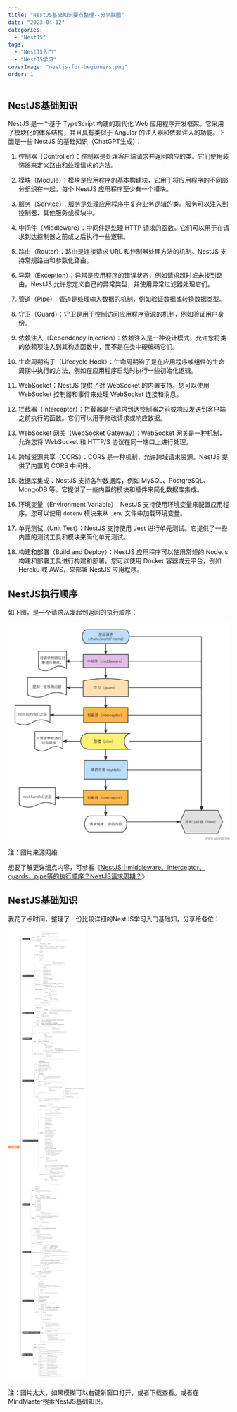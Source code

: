 ```yaml
---
title: "NestJS基础知识要点整理--分享脑图"
date: "2023-04-12"
categories: 
  - "NestJS"
tags: 
  - "NestJS入门"
  - "NestJS学习"
coverImage: "nestjs-for-beginners.png"
order: 1
---
```


## NestJS基础知识

NestJS 是一个基于 TypeScript 构建的现代化 Web 应用程序开发框架。它采用了模块化的体系结构，并且具有类似于 Angular 的注入器和依赖注入的功能。下面是一些 NestJS 的基础知识（ChatGPT生成）：

1. 控制器（Controller）：控制器是处理客户端请求并返回响应的类。它们使用装饰器来定义路由和处理请求的方法。

3. 模块（Module）：模块是应用程序的基本构建块，它用于将应用程序的不同部分组织在一起。每个 NestJS 应用程序至少有一个模块。

5. 服务（Service）：服务是处理应用程序中复杂业务逻辑的类。服务可以注入到控制器、其他服务或模块中。

7. 中间件（Middleware）：中间件是处理 HTTP 请求的函数。它们可以用于在请求到达控制器之前或之后执行一些逻辑。

9. 路由（Router）：路由是连接请求 URL 和控制器处理方法的机制。NestJS 支持常规路由和参数化路由。

11. 异常（Exception）：异常是应用程序的错误状态，例如请求超时或未找到路由。NestJS 允许您定义自己的异常类型，并使用异常过滤器处理它们。

13. 管道（Pipe）：管道是处理输入数据的机制，例如验证数据或转换数据类型。

15. 守卫（Guard）：守卫是用于控制访问应用程序资源的机制，例如验证用户身份。

17. 依赖注入（Dependency Injection）：依赖注入是一种设计模式，允许您将类的依赖项注入到其构造函数中，而不是在类中硬编码它们。

19. 生命周期钩子（Lifecycle Hook）：生命周期钩子是在应用程序或组件的生命周期中执行的方法，例如在应用程序启动时执行一些初始化逻辑。

21. WebSocket：NestJS 提供了对 WebSocket 的内置支持。您可以使用 WebSocket 控制器和事件来处理 WebSocket 连接和消息。

23. 拦截器（Interceptor）：拦截器是在请求到达控制器之前或响应发送到客户端之前执行的函数。它们可以用于修改请求或响应数据。

25. WebSocket 网关（WebSocket Gateway）：WebSocket 网关是一种机制，允许您将 WebSocket 和 HTTP/S 协议在同一端口上进行处理。

27. 跨域资源共享（CORS）：CORS 是一种机制，允许跨域请求资源。NestJS 提供了内置的 CORS 中间件。

29. 数据库集成：NestJS 支持各种数据库，例如 MySQL、PostgreSQL、MongoDB 等。它提供了一些内置的模块和插件来简化数据库集成。

31. 环境变量（Environment Variable）：NestJS 支持使用环境变量来配置应用程序。您可以使用 `dotenv` 模块来从 `.env` 文件中加载环境变量。

33. 单元测试（Unit Test）：NestJS 支持使用 Jest 进行单元测试。它提供了一些内置的测试工具和模块来简化单元测试。

35. 构建和部署（Build and Deploy）：NestJS 应用程序可以使用常规的 Node.js 构建和部署工具进行构建和部署。您可以使用 Docker 容器或云平台，例如 Heroku 或 AWS，来部署 NestJS 应用程序。

## NestJS执行顺序

如下图，是一个请求从发起到返回的执行顺序：

![](images/image-19.png)

注：图片来源网络

想要了解更详细点内容，可参看《[NestJS中middleware、interceptor、guards、pipe等的执行顺序？NestJS请求周期？](https://www.helloyu.top/nestjs/nestjs-request-lifecycle-middlerware-interceptors-pipes-guards/)》

## NestJS基础知识

我花了点时间，整理了一份比较详细的NestJS学习入门基础知，分享给各位：

![](images/nestjs-basic-knowledgement-mindmap.png)

注：图片太大，如果模糊可以右键新窗口打开，或者下载查看。或者在MindMaster搜索NestJS基础知识。
